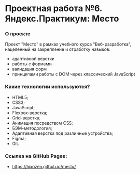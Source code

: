 # Проектная работа №6. Яндекс.Практикум: Место

### О проекте
Проект "Место" в рамках учебного курса "Веб-разработка", нацеленный на закрепление и отработку навыков:
* адаптивной верстки
* работы с формами
* валидация форм
* принципами работы с DOM через классический JavaScript

### Какие технологии используются?
* HTML5;
* CSS3;
* JavaScript;
* Flexbox-верстка;
* Grid-верстка;
* Анимация посредством CSS;
* БЭМ-методология;
* Адаптивная верстка под различные устройства;
* Figma;
* Git.

### Ссылка на GitHub Pages:
* https://hixozen.github.io/mesto/
